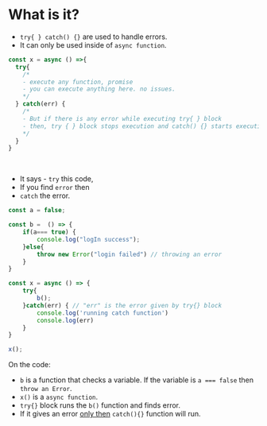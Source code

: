 # What is it?
* `try{ } catch() {}` are used to handle errors.
* It can only be used inside of `async function`.
```javascript
const x = async () =>{ 
  try{
    /*
    - execute any function, promise
    - you can execute anything here. no issues.
    */
  } catch(err) {  
    /*
    - But if there is any error while executing try{ } block
    - then, try { } block stops execution and catch() {} starts execution.
    */
  }
}
```

<br>

* It says - `try` this code,
* If you find `error` then 
* `catch` the error.
```javascript
const a = false;

const b =  () => {
    if(a=== true) {
        console.log("logIn success");
    }else{
        throw new Error("login failed") // throwing an error
    }
}

const x = async () => {
    try{
        b();
    }catch(err) { // "err" is the error given by try{} block
        console.log('running catch function')
        console.log(err)
    }
}

x();

```
On the code: 
* `b` is a function that checks a variable. If the variable is `a === false` then `throw an Error`.
* `x()` is a `async function`.
* `try{}` block runs the `b()` function and finds error.
* If it gives an error <ins>only then</ins>  `catch(){}` function will run.

<br>
<br>

